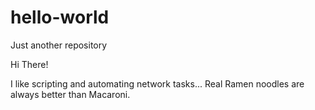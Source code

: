 # hello-world
Just another repository

Hi There!

I like scripting and automating network tasks...
Real Ramen noodles are always better than Macaroni.
